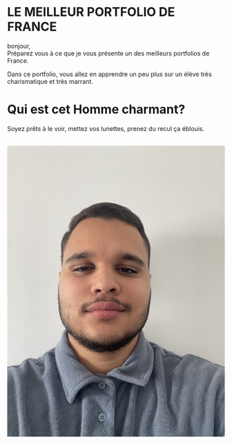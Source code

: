 # LE MEILLEUR PORTFOLIO DE FRANCE 
bonjour,
<br>Préparez vous à ce que je vous présente un des meilleurs portfolios de France.

Dans ce portfolio, vous allez en apprendre un peu plus sur un élève très charismatique et très marrant.

# Qui est cet Homme charmant?

 Soyez prêts à le voir, mettez vos lunettes, prenez du recul ça éblouis.
 

<br>!["Moi"](./asset/profil.jpg)